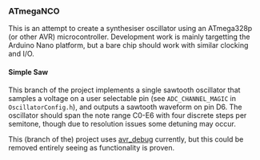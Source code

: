 ### ATmegaNCO ###

This is an attempt to create a synthesiser oscillator using an ATmega328p (or other AVR) microcontroller.
Development work is mainly targetting the Arduino Nano platform, but a bare chip should work with similar clocking and I/O.

#### Simple Saw ####

This branch of the project implements a single sawtooth oscillator that samples a voltage on a user selectable pin (see `ADC_CHANNEL_MAGIC` in `OscillatorConfig.h`), and outputs a sawtooth waveform on pin D6.
The oscillator should span the note range C0-E6 with four discrete steps per semitone, though due to resolution issues some detuning may occur.

This (branch of the) project uses [avr_debug](https://github.com/jdolinay/avr_debug) currently, but this could be removed entirely seeing as functionality is proven.
